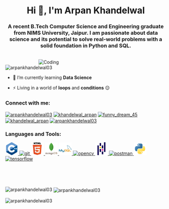 <h1 align="center">Hi 👋, I'm Arpan Khandelwal</h1>
<h3 align="center">A recent B.Tech Computer Science and Engineering graduate from NIMS University, Jaipur. I am passionate about data science and its potential to solve real-world problems with a solid foundation in Python and SQL.</h3>
<br>

<img align="right"  alt="Coding" width="400" src="https://media0.giphy.com/media/i229PTC8BKt9V9RnwZ/giphy.gif?cid=6c09b9523zz05ruar8rpzpvv96qbxdbr7u60wfxdy3jdcuim&ep=v1_internal_gif_by_id&rid=giphy.gif&ct=g">

<p align="left"> <img src="https://komarev.com/ghpvc/?username=arpankhandelwal03&label=Profile%20views&color=0e75b6&style=flat" alt="arpankhandelwal03" /> </p>

- 🌱 I’m currently learning **Data Science**

- ⚡ Living in a world of **loops** and **conditions** 😌

<h3 align="left">Connect with me:</h3>
<p align="left">
<a href="https://linkedin.com/in/arpankhandelwal03" target="blank"><img align="center" src="https://raw.githubusercontent.com/rahuldkjain/github-profile-readme-generator/master/src/images/icons/Social/linked-in-alt.svg" alt="arpankhandelwal03" height="30" width="40" /></a>
<a href="https://instagram.com/khandelwal_arpan" target="blank"><img align="center" src="https://raw.githubusercontent.com/rahuldkjain/github-profile-readme-generator/master/src/images/icons/Social/instagram.svg" alt="khandelwal_arpan" height="30" width="40" /></a>
<a href="https://www.codechef.com/users/funny_dream_45" target="blank"><img align="center" src="https://cdn.jsdelivr.net/npm/simple-icons@3.1.0/icons/codechef.svg" alt="funny_dream_45" height="30" width="40" /></a>
<a href="https://www.hackerrank.com/khandelwal_arpan" target="blank"><img align="center" src="https://raw.githubusercontent.com/rahuldkjain/github-profile-readme-generator/master/src/images/icons/Social/hackerrank.svg" alt="khandelwal_arpan" height="30" width="40" /></a>
<a href="https://www.leetcode.com/arpankhandelwal03" target="blank"><img align="center" src="https://raw.githubusercontent.com/rahuldkjain/github-profile-readme-generator/master/src/images/icons/Social/leet-code.svg" alt="arpankhandelwal03" height="30" width="40" /></a>
</p>

<h3 align="left">Languages and Tools:</h3>
<p align="left"> <a href="https://www.w3schools.com/cpp/" target="_blank" rel="noreferrer"> <img src="https://raw.githubusercontent.com/devicons/devicon/master/icons/cplusplus/cplusplus-original.svg" alt="cplusplus" width="40" height="40"/> </a> <a href="https://git-scm.com/" target="_blank" rel="noreferrer"> <img src="https://www.vectorlogo.zone/logos/git-scm/git-scm-icon.svg" alt="git" width="40" height="40"/> </a> <a href="https://www.w3.org/html/" target="_blank" rel="noreferrer"> <img src="https://raw.githubusercontent.com/devicons/devicon/master/icons/html5/html5-original-wordmark.svg" alt="html5" width="40" height="40"/> </a> <a href="https://www.mongodb.com/" target="_blank" rel="noreferrer"> <img src="https://raw.githubusercontent.com/devicons/devicon/master/icons/mongodb/mongodb-original-wordmark.svg" alt="mongodb" width="40" height="40"/> </a> <a href="https://www.mysql.com/" target="_blank" rel="noreferrer"> <img src="https://raw.githubusercontent.com/devicons/devicon/master/icons/mysql/mysql-original-wordmark.svg" alt="mysql" width="40" height="40"/> </a> <a href="https://opencv.org/" target="_blank" rel="noreferrer"> <img src="https://www.vectorlogo.zone/logos/opencv/opencv-icon.svg" alt="opencv" width="40" height="40"/> </a> <a href="https://pandas.pydata.org/" target="_blank" rel="noreferrer"> <img src="https://raw.githubusercontent.com/devicons/devicon/2ae2a900d2f041da66e950e4d48052658d850630/icons/pandas/pandas-original.svg" alt="pandas" width="40" height="40"/> </a> <a href="https://postman.com" target="_blank" rel="noreferrer"> <img src="https://www.vectorlogo.zone/logos/getpostman/getpostman-icon.svg" alt="postman" width="40" height="40"/> </a> <a href="https://www.python.org" target="_blank" rel="noreferrer"> <img src="https://raw.githubusercontent.com/devicons/devicon/master/icons/python/python-original.svg" alt="python" width="40" height="40"/> </a> <a href="https://www.tensorflow.org" target="_blank" rel="noreferrer"> <img src="https://www.vectorlogo.zone/logos/tensorflow/tensorflow-icon.svg" alt="tensorflow" width="40" height="40"/> </a> </p>

<br><br><br>
<p>
<p><img align="left" src="https://github-readme-stats.vercel.app/api/top-langs?username=arpankhandelwal03&show_icons=true&locale=en&layout=compact" alt="arpankhandelwal03" /></p>

<p>&nbsp;<img align="center" src="https://github-readme-stats.vercel.app/api?username=arpankhandelwal03&show_icons=true&locale=en" alt="arpankhandelwal03" /></p>
</p>
<p><img align="center" src="https://github-readme-streak-stats.herokuapp.com/?user=arpankhandelwal03&" alt="arpankhandelwal03" /></p>


